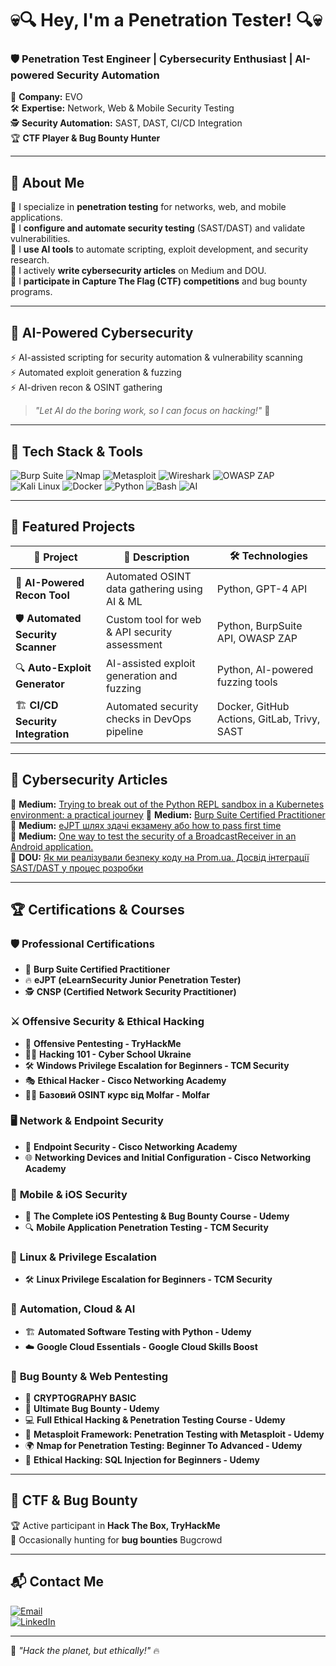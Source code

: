 # 💀🔍 Hey, I'm a Penetration Tester! 🔍💀

### 🛡️ **Penetration Test Engineer | Cybersecurity Enthusiast | AI-powered Security Automation**    

💼 **Company:** EVO  
🛠️ **Expertise:** Network, Web & Mobile Security Testing  
🕵️ **Security Automation:** SAST, DAST, CI/CD Integration  
🏆 **CTF Player & Bug Bounty Hunter**  

---

## 🚀 About Me  

🔹 I specialize in **penetration testing** for networks, web, and mobile applications.  
🔹 I **configure and automate security testing** (SAST/DAST) and validate vulnerabilities.  
🔹 I **use AI tools** to automate scripting, exploit development, and security research.  
🔹 I actively **write cybersecurity articles** on Medium and DOU.  
🔹 I **participate in Capture The Flag (CTF) competitions** and bug bounty programs.  

---

## 🤖 AI-Powered Cybersecurity  

⚡ AI-assisted scripting for security automation & vulnerability scanning  
⚡ Automated exploit generation & fuzzing  
⚡ AI-driven recon & OSINT gathering  

> *"Let AI do the boring work, so I can focus on hacking!"* 🚀  

---

## 🔧 Tech Stack & Tools  

![Burp Suite](https://img.shields.io/badge/Burp_Suite-%23FF7139.svg?style=for-the-badge&logo=burp-suite&logoColor=white)
![Nmap](https://img.shields.io/badge/Nmap-%230079C1.svg?style=for-the-badge&logo=nmap&logoColor=white)
![Metasploit](https://img.shields.io/badge/Metasploit-%230E8A16.svg?style=for-the-badge&logo=metasploit&logoColor=white)
![Wireshark](https://img.shields.io/badge/Wireshark-%231677A8.svg?style=for-the-badge&logo=wireshark&logoColor=white)
![OWASP ZAP](https://img.shields.io/badge/OWASP_ZAP-%23FF0000.svg?style=for-the-badge&logo=OWASP&logoColor=white)
![Kali Linux](https://img.shields.io/badge/Kali_Linux-%23397996.svg?style=for-the-badge&logo=kali-linux&logoColor=white)
![Docker](https://img.shields.io/badge/Docker-%232496ED.svg?style=for-the-badge&logo=docker&logoColor=white)
![Python](https://img.shields.io/badge/Python-%233776AB.svg?style=for-the-badge&logo=python&logoColor=white)
![Bash](https://img.shields.io/badge/Bash-%234EAA25.svg?style=for-the-badge&logo=gnu-bash&logoColor=white)
![AI](https://img.shields.io/badge/AI_Automation-%237A1EA1.svg?style=for-the-badge&logo=openai&logoColor=white)

---

## 📂 Featured Projects  

| 🔹 Project | 📌 Description | 🛠️ Technologies |
|-----------|--------------|---------------|
| 🤖 **AI-Powered Recon Tool** | Automated OSINT data gathering using AI & ML | Python, GPT-4 API |
| 🛡️ **Automated Security Scanner** | Custom tool for web & API security assessment | Python, BurpSuite API, OWASP ZAP |
| 🔍 **Auto-Exploit Generator** | AI-assisted exploit generation and fuzzing | Python, AI-powered fuzzing tools |
| 🏗 **CI/CD Security Integration** | Automated security checks in DevOps pipeline | Docker, GitHub Actions, GitLab, Trivy, SAST |

---

## 📜 Cybersecurity Articles  

📝 **Medium:** [Trying to break out of the Python REPL sandbox in a Kubernetes environment: a practical journey](https://medium.com/@zavadanazar/trying-to-break-out-of-the-python-repl-sandbox-in-a-kubernetes-environment-a-practical-journey-25da83b259b3)
📝 **Medium:** [Burp Suite Certified Practitioner](https://medium.com/@zavadanazar/%D0%BC%D1%96%D0%B9-%D1%88%D0%BB%D1%8F%D1%85-%D0%B4%D0%BE-%D0%B7%D0%B4%D0%B0%D1%87%D1%96-%D0%B5%D0%BA%D0%B7%D0%B0%D0%BC%D0%B5%D0%BD%D1%83-burp-suite-certified-practitioner-8740bd94a540)  
📝 **Medium:** [eJPT шлях здачі екзамену або how to pass first time](https://medium.com/@zavadanazar/ejpt-%D1%88%D0%BB%D1%8F%D1%85-%D0%B7%D0%B4%D0%B0%D1%87%D1%96-%D0%B5%D0%BA%D0%B7%D0%B0%D0%BC%D0%B5%D0%BD%D1%83-%D0%B0%D0%B1%D0%BE-how-to-pass-first-time-aa3b01165761)  
📝 **Medium:** [One way to test the security of a BroadcastReceiver in an Android application.](https://medium.com/@zavadanazar/one-way-to-test-the-security-of-a-broadcastreceiver-in-an-android-application-566ba17b0911)  
📝 **DOU:** [Як ми реалізували безпеку коду на Prom.ua. Досвід інтеграції SAST/DAST у процес розробки](https://dou.ua/forums/topic/50592/)  

---

## 🏆 Certifications & Courses  

### 🛡 **Professional Certifications**
- 🏅 **Burp Suite Certified Practitioner**  
- 🔥 **eJPT (eLearnSecurity Junior Penetration Tester)**  
- 🕵️ **CNSP (Certified Network Security Practitioner)**  

### ⚔️ **Offensive Security & Ethical Hacking**
- 🏹 **Offensive Pentesting - TryHackMe**  
- 🏴‍☠️ **Hacking 101 - Cyber School Ukraine**  
- 🛠 **Windows Privilege Escalation for Beginners - TCM Security**  
- 🎭 **Ethical Hacker - Cisco Networking Academy**  
- 🕵️‍♂️ **Базовий OSINT курс від Molfar - Molfar**  

### 🖥 **Network & Endpoint Security**
- 🔐 **Endpoint Security - Cisco Networking Academy**  
- 🌐 **Networking Devices and Initial Configuration - Cisco Networking Academy**  

### 📱 **Mobile & iOS Security**
- 📲 **The Complete iOS Pentesting & Bug Bounty Course - Udemy**  
- 🔍 **Mobile Application Penetration Testing - TCM Security**  

### 🐧 **Linux & Privilege Escalation**
- 🛠 **Linux Privilege Escalation for Beginners - TCM Security**  

### 🤖 **Automation, Cloud & AI**
- 🏗 **Automated Software Testing with Python - Udemy**  
- ☁️ **Google Cloud Essentials - Google Cloud Skills Boost**  

### 🐞 **Bug Bounty & Web Pentesting**
- 🔑 **CRYPTOGRAPHY BASIC**
- 🎯 **Ultimate Bug Bounty - Udemy**  
- 💻 **Full Ethical Hacking & Penetration Testing Course - Udemy**  
- 📌 **Metasploit Framework: Penetration Testing with Metasploit - Udemy**  
- 🌍 **Nmap for Penetration Testing: Beginner To Advanced - Udemy**  
- 💉 **Ethical Hacking: SQL Injection for Beginners - Udemy**  

---

## 🎯 CTF & Bug Bounty  

🏆 Active participant in **Hack The Box, TryHackMe**  
🔎 Occasionally hunting for **bug bounties** Bugcrowd  

---

## 📬 Contact Me  

[![Email](https://img.shields.io/badge/Email-zavadanazar@gmail.com-%23D14836?style=for-the-badge&logo=gmail&logoColor=white)](mailto:zavadanazar@gmail.com)  
[![LinkedIn](https://img.shields.io/badge/LinkedIn-Connect-blue?style=for-the-badge&logo=linkedin&logoColor=white)](https://www.linkedin.com/in/zavada-nazarii)


---

🚀 *"Hack the planet, but ethically!"* 🔥  

